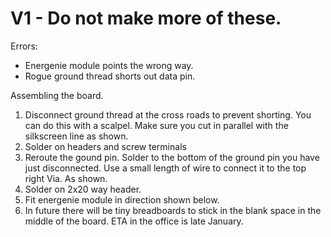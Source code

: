 V1   - Do not make more of these.
===============

Errors:
* Energenie module points the wrong way.
* Rogue ground thread shorts out data pin.

Assembling the board.

1. Disconnect ground thread at the cross roads to prevent shorting. You can do this with a scalpel. Make sure you cut in parallel with the silkscreen line as shown.
1. Solder on headers and screw terminals
1. Reroute the gound pin. Solder to the bottom of the ground pin you have just disconnected. Use a small length of wire to connect it to the top right Via. As shown.
1. Solder on 2x20 way header.
1. Fit energenie module in direction shown below.
1. In future there will be tiny breadboards to stick in the blank space in the middle of the board. ETA in the office is late January.
